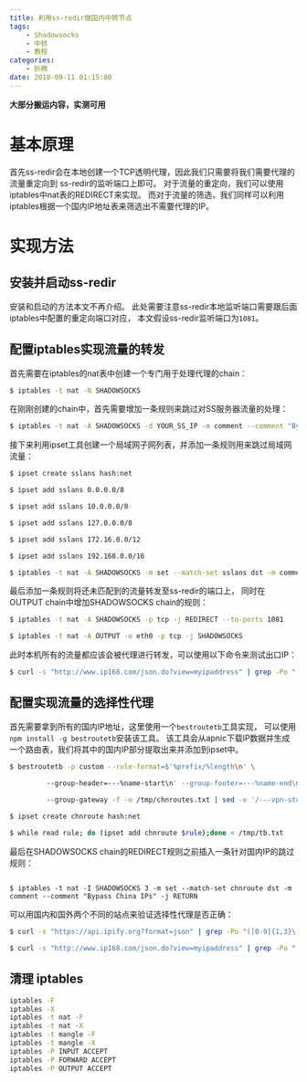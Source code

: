 ```yaml
---
title: 利用ss-redir做国内中转节点
tags: 
    - Shadowsocks
    - 中转
    - 教程
categories:
    - 折腾
date: 2018-09-11 01:15:00
---
```


**大部分搬运内容，实测可用**

# [](#基本原理 "基本原理")基本原理

首先ss-redir会在本地创建一个TCP透明代理，因此我们只需要将我们需要代理的流量重定向到 ss-redir的监听端口上即可。 对于流量的重定向，我们可以使用iptables中nat表的REDIRECT来实现。 而对于流量的筛选，我们同样可以利用iptables根据一个国内IP地址表来筛选出不需要代理的IP。

# [](#实现方法 "实现方法")实现方法

## [](#安装并启动ss-redir "安装并启动ss-redir")安装并启动ss-redir

安装和启动的方法本文不再介绍。 此处需要注意ss-redir本地监听端口需要跟后面iptables中配置的重定向端口对应， 本文假设ss-redir监听端口为`1081`。

## [](#配置iptables实现流量的转发 "配置iptables实现流量的转发")配置iptables实现流量的转发

首先需要在iptables的nat表中创建一个专门用于处理代理的chain：

```bash
$ iptables -t nat -N SHADOWSOCKS
```

在刚刚创建的chain中，首先需要增加一条规则来跳过对SS服务器流量的处理：

```bash
$ iptables -t nat -A SHADOWSOCKS -d YOUR_SS_IP -m comment --comment "Bypass SS server traffic"-j RETURN

```
接下来利用ipset工具创建一个局域网子网列表，并添加一条规则用来跳过局域网流量：

```bash
$ ipset create sslans hash:net

$ ipset add sslans 0.0.0.0/8

$ ipset add sslans 10.0.0.0/8

$ ipset add sslans 127.0.0.0/8

$ ipset add sslans 172.16.0.0/12

$ ipset add sslans 192.168.0.0/16

$ iptables -t nat -A SHADOWSOCKS -m set --match-set sslans dst -m comment --comment "Bypass LANs" -j RETURN

```

最后添加一条规则将还未匹配到的流量转发至ss-redir的端口上， 同时在OUTPUT chain中增加SHADOWSOCKS chain的规则：

```bash
$ iptables -t nat -A SHADOWSOCKS -p tcp -j REDIRECT --to-ports 1081

$ iptables -t nat -A OUTPUT -o eth0 -p tcp -j SHADOWSOCKS

```

此时本机所有的流量都应该会被代理进行转发，可以使用以下命令来测试出口IP：

```bash
$ curl -s "http://www.ip168.com/json.do?view=myipaddress" | grep -Po "([0-9]{1,3}\.?){4}"
```

## 配置实现流量的选择性代理

首先需要拿到所有的国内IP地址，这里使用一个`bestroutetb`工具实现， 可以使用`npm install -g bestroutetb`安装该工具。 该工具会从apnic下载IP数据并生成一个路由表，我们将其中的国内IP部分提取出来并添加到ipset中。

```bash
$ bestroutetb -p custom --rule-format=$'%prefix/%length\n' \

         --group-header=---%name-start\n' --group-footer=---%name-end\n' \

         --group-gateway -f -o /tmp/chnroutes.txt | sed -e '/---vpn-start/,/---vpn-end/d' -e '/^---/d' /tmp/chnroutes.txt > /tmp/tb.txt
         
$ ipset create chnroute hash:net

$ while read rule; do (ipset add chnroute $rule);done < /tmp/tb.txt
```

最后在SHADOWSOCKS chain的REDIRECT规则之前插入一条针对国内IP的跳过规则：

```

$ iptables -t nat -I SHADOWSOCKS 3 -m set --match-set chnroute dst -m comment --comment "Bypass China IPs" -j RETURN

```

可以用国内和国外两个不同的站点来验证选择性代理是否正确：

```bash
$ curl -s "https://api.ipify.org?format=json" | grep -Po "([0-9]{1,3}\.?){4}"

$ curl -s "http://www.ip168.com/json.do?view=myipaddress" | grep -Po "([0-9]{1,3}\.?){4}"
```

## 清理 iptables

```bash
iptables -F
iptables -X
iptables -t nat -F
iptables -t nat -X
iptables -t mangle -F
iptables -t mangle -X
iptables -P INPUT ACCEPT
iptables -P FORWARD ACCEPT
iptables -P OUTPUT ACCEPT
```


